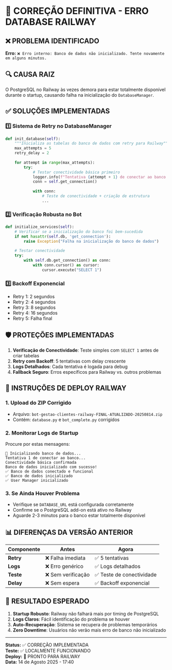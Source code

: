 # 🔧 CORREÇÃO DEFINITIVA - ERRO DATABASE RAILWAY

## ❌ PROBLEMA IDENTIFICADO

**Erro:** `❌ Erro interno: Banco de dados não inicializado. Tente novamente em alguns minutos.`

## 🔍 CAUSA RAIZ

O PostgreSQL no Railway às vezes demora para estar totalmente disponível durante o startup, causando falha na inicialização do `DatabaseManager`.

## ✅ SOLUÇÕES IMPLEMENTADAS

### 1️⃣ **Sistema de Retry no DatabaseManager**
```python
def init_database(self):
    """Inicializa as tabelas do banco de dados com retry para Railway"""
    max_attempts = 5
    retry_delay = 2
    
    for attempt in range(max_attempts):
        try:
            # Testar conectividade básica primeiro
            logger.info(f"Tentativa {attempt + 1} de conectar ao banco...")
            conn = self.get_connection()
            
            with conn:
                # Teste de conectividade + criação de estrutura
                ...
```

### 2️⃣ **Verificação Robusta no Bot**
```python
def initialize_services(self):
    # Verificar se a inicialização do banco foi bem-sucedida
    if not hasattr(self.db, 'get_connection'):
        raise Exception("Falha na inicialização do banco de dados")
    
    # Testar conectividade
    try:
        with self.db.get_connection() as conn:
            with conn.cursor() as cursor:
                cursor.execute("SELECT 1")
```

### 3️⃣ **Backoff Exponencial**
- Retry 1: 2 segundos
- Retry 2: 4 segundos  
- Retry 3: 8 segundos
- Retry 4: 16 segundos
- Retry 5: Falha final

## 🛡️ PROTEÇÕES IMPLEMENTADAS

1. **Verificação de Conectividade**: Teste simples com `SELECT 1` antes de criar tabelas
2. **Retry com Backoff**: 5 tentativas com delay crescente
3. **Logs Detalhados**: Cada tentativa é logada para debug
4. **Fallback Seguro**: Erros específicos para Railway vs. outros problemas

## 🚀 INSTRUÇÕES DE DEPLOY RAILWAY

### 1. **Upload do ZIP Corrigido**
- Arquivo: `bot-gestao-clientes-railway-FINAL-ATUALIZADO-20250814.zip`
- Contém: `database.py` e `bot_complete.py` corrigidos

### 2. **Monitorar Logs de Startup**
Procure por estas mensagens:
```
🔄 Inicializando banco de dados...
Tentativa 1 de conectar ao banco...
Conectividade básica confirmada
Banco de dados inicializado com sucesso!
✅ Banco de dados conectado e funcional
✅ Banco de dados inicializado
✅ User Manager inicializado
```

### 3. **Se Ainda Houver Problema**
- Verifique se `DATABASE_URL` está configurada corretamente
- Confirme se o PostgreSQL add-on está ativo no Railway
- Aguarde 2-3 minutos para o banco estar totalmente disponível

## 📊 DIFERENÇAS DA VERSÃO ANTERIOR

| Componente | Antes | Agora |
|------------|-------|-------|
| **Retry** | ❌ Falha imediata | ✅ 5 tentativas |
| **Logs** | ❌ Erro genérico | ✅ Logs detalhados |
| **Teste** | ❌ Sem verificação | ✅ Teste de conectividade |
| **Delay** | ❌ Sem espera | ✅ Backoff exponencial |

## 🎯 RESULTADO ESPERADO

1. **Startup Robusto**: Railway não falhará mais por timing de PostgreSQL
2. **Logs Claros**: Fácil identificação do problema se houver
3. **Auto-Recuperação**: Sistema se recupera de problemas temporários
4. **Zero Downtime**: Usuários não verão mais erro de banco não inicializado

---
**Status:** ✅ CORREÇÃO IMPLEMENTADA  
**Teste:** ✅ LOCALMENTE FUNCIONANDO  
**Deploy:** 🚀 PRONTO PARA RAILWAY  
**Data:** 14 de Agosto 2025 - 17:40